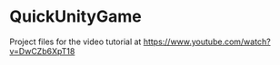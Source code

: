 # QuickUnityGame
Project files for the video tutorial at https://www.youtube.com/watch?v=DwCZb6XpT18
